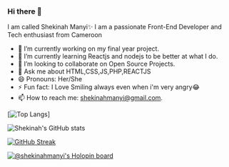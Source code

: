 ### Hi there 👋

I am called Shekinah Manyi✨
I am a passionate Front-End Developer and Tech enthusiast from Cameroon
- 🔭 I’m currently working on my final year project.
- 🌱 I’m currently learning Reactjs and nodejs to be better at what I do.
- 👯 I’m looking to collaborate on Open Source Projects.
- 💬 Ask me about HTML,CSS,JS,PHP,REACTJS
- 😄 Pronouns: Her/She
- ⚡ Fun fact: I Love Smiling always even when i'm very angry😂 
- 📫 How to reach me: shekinahmanyi@gmail.com.

[![Top Langs](https://github-readme-stats.vercel.app/api/top-langs/?username=shekinahmanyi&langs_count=20&layout=compact&theme=midnight-purple&align=right&width=100%&hide_border=true)]

![Shekinah's GitHub stats](https://github-readme-stats.vercel.app/api?username=shekinahmanyi&show_icons=true&theme=cobalt)

[![GitHub Streak](https://streak-stats.demolab.com/?user=shekinahmanyi&theme=dark)](https://git.io/streak-stats)

[![@shekinahmanyi's Holopin board](https://holopin.io/api/user/board?user=shekinahmanyi)](https://holopin.io/@shekinahmanyi)

<!--
**shekinahmanyi/shekinahmanyi** is a ✨ _special_ ✨ repository because its `README.md` (this file) appears on your GitHub profile.

Here are some ideas to get you started:

- 🔭 I’m currently working on ...
- 🌱 I’m currently learning ...
- 👯 I’m looking to collaborate on ...
- 🤔 I’m looking for help with ...
- 💬 Ask me about ...
- 📫 How to reach me: ...
- 😄 Pronouns: ...
- ⚡ Fun fact: ...
-->

